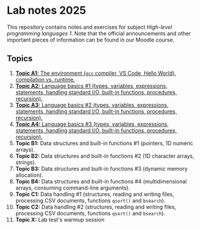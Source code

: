 # Lab notes 2025

This repository contains notes and exercises for subject *High-level programming languages 1*. Note that the official announcements and other important pieces of information can be found in our Moodle course.

## Topics

1. [**Topic A1:** The environment (`gcc` compiler, VS Code, Hello World), compilation vs. runtime.](./week-01/README.md)
1. [**Topic A2:** Language basics #1 (types, variables, expressions, statements, handling standard I/O, built-in functions, procedures, recursion).](./week-02/README.md)
1. [**Topic A3:** Language basics #2 (types, variables, expressions, statements, handling standard I/O, built-in functions, procedures, recursion).](./week-03/README.md)
1. [**Topic A4:** Language basics #3 (types, variables, expressions, statements, handling standard I/O, built-in functions, procedures, recursion).](./week-04/README.md)
1. **Topic B1:** Data structures and built-in functions #1 (pointers, 1D numeric arrays).
1. **Topic B2:** Data structures and built-in functions #2 (1D character arrays, strings).
1. **Topic B3:** Data structures and built-in functions #3 (dynamic memory allocation).
1. **Topic B4:** Data structures and built-in functions #4 (multidimensional arrays, consuming command-line arguments).
1. **Topic C1:** Data handling #1 (structures, reading and writing files, processing CSV documents, functions `qsort()` and `bsearch`).
1. **Topic C2:** Data handling #2 (structures, reading and writing files, processing CSV documents, functions `qsort()` and `bsearch`).
1. **Topic X:** Lab test's warmup session

